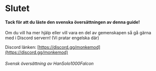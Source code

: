 # Slutet

#### Tack för att du läste den svenska översättningen av denna guide!

Om du vill ha mer hjälp eller vill vara en del av gemenskapen så gå gärna med i Discord servern!
(Vi pratar engelska där)

Discord länken: [https://discord.gg/monkemod](https://discord.gg/monkemod)

###### Svensk översättning av HanSolo1000Falcon